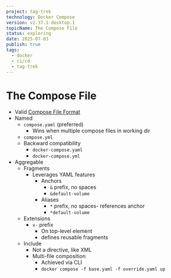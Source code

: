 ```yaml
---
project: tag-trek
technology: Docker Compose
version: v2.37.1-desktop.1
topicName: The Compose File
status: exploring
date: 2025-07-03
publish: true
tags:
  - docker
  - ci/cd
  - tag-trek
---
```


# The Compose File
- Valid [Compose File Format](Docker%20Compose%20v2.37.1-desktop.1%20-%20Compose%20File%20Format.md)
- Named
    - `compose.yaml` (preferred)
        - Wins when multiple compose files in working dir
    - `compose.yml`
    - Backward compatibility
        - `docker-compose.yaml`
        - `docker-compose.yml`
- Aggregable
    - Fragments
        - Leverages YAML features
            -  Anchors
               - `&` prefix, no spaces
               -  `&default-volume`
            - Aliases
                - `*` prefix, no spaces- references anchor
                - `*default-volume`
    - Extensions
        -  `x-` prefix
            -  On top-level element
            - defines reusable fragments
    - Include
        - Not a directive, like XML
        - Multi-file composition
            - Achieved via CLI
            - `docker compose -f base.yaml -f override.yaml up`


